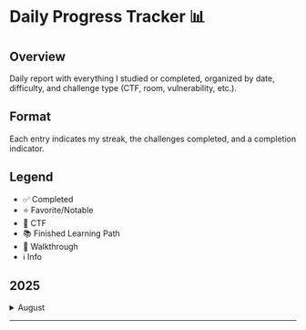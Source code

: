# Daily Progress Tracker 📊

## Overview
Daily report with everything I studied or completed, organized by date, difficulty, and challenge type (CTF, room, vulnerability, etc.).

## Format
Each entry indicates my streak, the challenges completed, and a completion indicator.

## Legend
- ✅ Completed
- ⭐ Favorite/Notable
- 🚩 CTF
- 📚 Finished Learning Path
- 🔗 Walkthrough
- ℹ️ Info


## 2025


<details>
<summary>August</summary>

|Streak |Day of the Month      |Hard                                |Medium                                             | Easy                                             |
|:-----:|:--------:|:-----------------------------------|:--------------------------------------------------|:-------------------------------------------------|
|9    |4         ||| ✅🔗 [Windows PowerShell](https://github.com/TomazMPP/TryHackMe/blob/main/Rooms/Easy/%F0%9F%94%97%20Windows%20PowerShell.md) <br /> ✅🔗 [Linux Shells](https://github.com/TomazMPP/TryHackMe/blob/main/Rooms/Easy/%F0%9F%94%97%20Linux%20Shells.md) <br />  |

</details>


---
